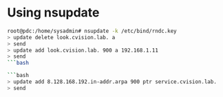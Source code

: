 # Using nsupdate

```bash
root@pdc:/home/sysadmin# nsupdate -k /etc/bind/rndc.key
> update delete look.cvision.lab. a
> send
> update add look.cvision.lab. 900 a 192.168.1.11
> send
```bash

```bash
> update add 8.128.168.192.in-addr.arpa 900 ptr service.cvision.lab.
> send
```
